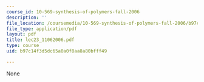 ```yaml
---
course_id: 10-569-synthesis-of-polymers-fall-2006
description: ''
file_location: /coursemedia/10-569-synthesis-of-polymers-fall-2006/b97c14f3d5dc65a0a0f8aa8a80bfff49_lec23_11062006.pdf
file_type: application/pdf
layout: pdf
title: lec23_11062006.pdf
type: course
uid: b97c14f3d5dc65a0a0f8aa8a80bfff49

---
```

None